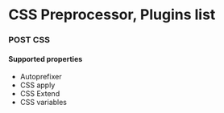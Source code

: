 # CSS Preprocessor, Plugins list 







### POST CSS 

#### Supported properties 

- Autoprefixer 
- CSS apply 
- CSS Extend 
- CSS variables 